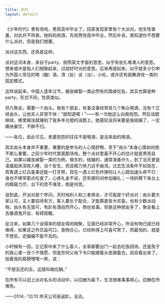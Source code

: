```yaml
---
title: 派对
layout: default
---
```


《少年时代》里有场戏，男孩高中毕业了，回家发现家里有个大派对。他生性害羞，对此并不热衷。她妈妈祝酒，先祝贺他高中毕业，然后补说，我知道你不想要什么派对，但是我们想要。

派对这东西，还真是这样。

派对这词本身，来自于party，按照英文字面的意思，似乎有些扎堆凑人的意思。想来或许是指人们相聚起来，过段好时光的意思。后来再提起来，似乎就多少引申为外国人常见的喝（酗）酒，清（扯）谈（淡），小吃，或许还有跳舞游戏一类的固定模式。

这样说起来，中国人逢年过节，婚丧嫁娶一类必然有的围桌吃饭，其实也算是种party，形式不同，性质类似。

但凡聚会，需要一个由头。我有个朋友，有事没事经常哥几个聚众喝酒，没有个正经由头，让他夫人非常不快：“就知道喝！”——有一次她这么向我抱怨。然后话题继续，稀里糊涂就赚到了我多年光棍的话题上。她感叹说将来要是我结婚了，一定痛快豪饮，不醉不归。

——各位，由此可见，老婆抱怨的往往不是喝酒，是没来由的喝酒。

其实由头本身并不重要，重要的是参与的人心情舒畅，至于“由头”本身心情如何倒不那么重要。之前少年时代里面那场戏，整个派对里最不开心的估计就是男孩自己。如果以婚丧嫁娶一类的为例，做东的，结婚的，通常准备许久，到了当天更是凌晨起床深夜入睡，没个安生，而且精力体力近乎崩溃。过去生活条件不如现在，宾客遇上红白喜事还能一打牙祭，现在一遇上红色炸弹则让人心跳加速头疼不已：谁也不稀罕那点吃食了，心疼礼金不说，还有挪时间参加婚礼；一场折腾下来台上的精疲力尽，台下的苦不堪言，倒是何苦。

说到底，开派对是个学问。天时地利人和三者俱全，才可能是个好派对：由头要大家认可，主人要招待有方，客人要乐于配合，才能算是皆大欢喜。也有少数派动物，由头有无皆可，有趴有酒自然开心，倒也省事。但是这种朋友多了，聚会看上去像酒鬼开会，有碍观瞻。

反过来，如果几个谈得来的朋友得闲相聚，见面已经非常开心，所谈有物已就已经难得，如果这之外饮品可口，食物合心，已经称得上可喜可贺了。而最怕的，就是不想去，还偏偏不能不去的。

小时候有一回，忘记家中来了什么客人，全家都要出门一起去吃饭招待。还是孩子的我心里一百个不情愿，但是奈何父母下令只能硬着头皮跟着去。叔叔看出来了，拍着我的肩膀嘿嘿一笑，说：

“不想去还的去，这就叫做应酬。”

在所有可以冠上派对名头的活动中，以应酬为最下。生活很难事事顺心，应酬在所难免。

——2014／12/13 昨天公司圣诞趴，没去。
